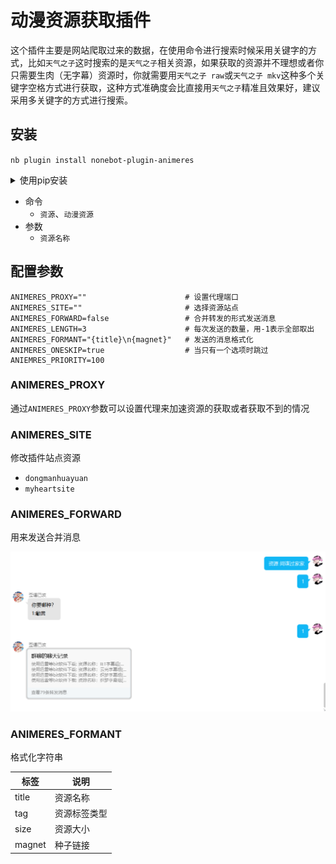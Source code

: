 # 动漫资源获取插件

这个插件主要是网站爬取过来的数据，在使用命令进行搜索时候采用关键字的方式，比如`天气之子`这时搜索的是`天气之子`相关资源，如果获取的资源并不理想或者你只需要生肉（无字幕）资源时，你就需要用`天气之子 raw`或`天气之子 mkv`这种多个关键字空格方式进行获取，这种方式准确度会比直接用`天气之子`精准且效果好，建议采用多关键字的方式进行搜索。

## 安装

`nb plugin install nonebot-plugin-animeres`

<details>
  <summary>使用pip安装</summary>

  `pip install nonebot-plugin-animeres`
</details>

- 命令
  - `资源`、`动漫资源`
- 参数
  - `资源名称`

## 配置参数

```env
ANIMERES_PROXY=""                      # 设置代理端口
ANIMERES_SITE=""                       # 选择资源站点
ANIMERES_FORWARD=false                 # 合并转发的形式发送消息
ANIMERES_LENGTH=3                      # 每次发送的数量，用-1表示全部取出
ANIMERES_FORMANT="{title}\n{magnet}"   # 发送的消息格式化
ANIMERES_ONESKIP=true                  # 当只有一个选项时跳过
ANIEMRES_PRIORITY=100

```

### ANIMERES_PROXY

通过`ANIMERES_PROXY`参数可以设置代理来加速资源的获取或者获取不到的情况

### ANIMERES_SITE

修改插件站点资源

- `dongmanhuayuan`
- `myheartsite`

### ANIMERES_FORWARD

用来发送合并消息

![合并消息转发](image/forward.png)

### ANIMERES_FORMANT

格式化字符串

| 标签 | 说明 |
|---|---|
| title | 资源名称 |
| tag | 资源标签类型 |
| size | 资源大小 |
| magnet | 种子链接 |
